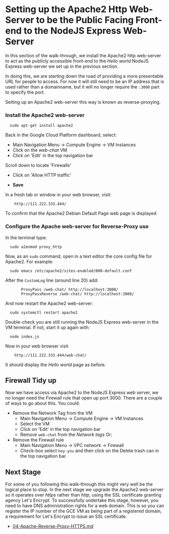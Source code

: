 # Setting up the Apache2 Http Web-Server to be the Public Facing Front-end to the NodeJS Express Web-Server

  In this section of the walk-through, we install the Apache2 http web-server
  to act as the publicly accessible front-end to the _Hello world_
  NodeJS Express web-server we set up in the previous section.

  In doing this, we are starting down the road of providing a more
  presentable URL for people to access.  For now it will still need
  to be an IP address that is used rather than a domainname, but
  it will no longer require the `:3000` part to specify the port.

  Setting up an Apache2 web-server this way is known as reverse-proxying.
  

### Install the Apache2 web-server

```
  sudo apt-get install apache2
```

  Back in the Google Cloud Platform dashboard, select:
  * Main Navigation Menu -> Compute Engine -> VM Instances
  * Click on the _web-chat_ VM
  * Click on 'Edit' in the top navigation bar

  Scroll down to locate 'Firewalls'
  * Click on 'Allow HTTP traffic'

  * __Save__
  
  In a fresh tab or window in your web browser, visit:
```
    http://111.222.333.444/
```
  To confirm that the Apache2 Debian Default Page web page is displayed

### Configure the Apache web-server for Reverse-Proxy use


  In the terminal type:
```  
  sudo a2enmod proxy_http
```

  Now, as an `sudo` command, open in a text editor the core config file
  for Apache2.  For example:
```  
  sudo emacs /etc/apache2/sites-enabled/000-default.conf
```

  After the `CustomLog` line (around line 20) add:
```  
       ProxyPass /web-chat/ http://localhost:3000/ 
       ProxyPassReverse /web-chat/ http://localhost:3000/
```	

  And now restart the Apache2 web-server:
```
  sudo systemctl restart apache2 
```

  Double-check you are still running the NodeJS Express web-server
  in the VM terminal.  If not, start it up again with:
```
  node index.js
```

  Now in your web browser visit
```
    http://111.222.333.444/web-chat/
```

  It should display the _Hello world_ page as before.

## Firewall Tidy up

  Now we have access via Apache2 to the NodeJS Express web server, we
  no longer need the Firewall rule that open up port 3000.  There are
  a couple of ways to go about this.  You could:
  * Remove the Network Tag from the VM
    + Main Navigation Menu -> Compute Engine -> VM Instances
    + Select the VM
    + Click on 'Edit' in the top navigation bar
    + Remove `web-chat` from the _Network tags_
  Or:
  * Remove the Firewall rule
    + Main Navigation Menu -> VPC network -> Firewall
    + Check-box select `hey-you` and then click on the Delete trash can in
      the top navigation bar.

## Next Stage

  For some of you following this walk-through this might very well be the
  logical place to stop.  In the next stage we upgrade the Apache2
  web-server so it operates over _https_ rather than _http_, using the SSL
  certificate granting agency Let's Encrypt.  To successfully undertake
  this stage, however, you need to have DNS administration rights for a web
  domain.  This is so you can register the IP number of the GCE VM as being
  part of a registered domain, a requirement for Let's Encrypt to issue an
  SSL certificate.

  * [04-Apache-Reverse-Proxy-HTTPS.md](./04-Apache-Reverse-Proxy-HTTPS.md)

